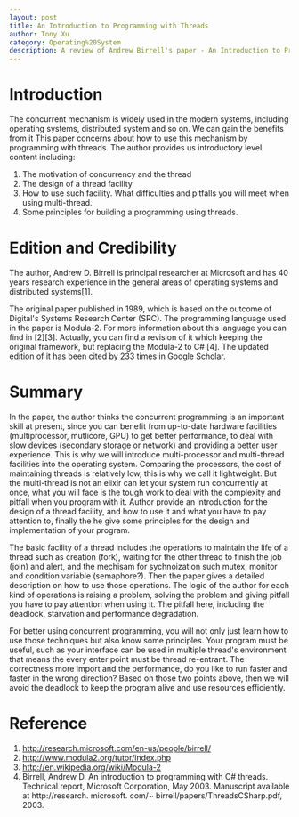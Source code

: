 ```yaml
---
layout: post
title: An Introduction to Programming with Threads
author: Tony Xu
category: Operating%20System
description: A review of Andrew Birrell's paper - An Introduction to Programming with Threads
---
```


# Introduction

The concurrent mechanism is widely used in the modern systems, including operating systems, distributed system and so on. We can gain the benefits from it This paper concerns about how to use this mechanism by programming with threads. The author provides us introductory level content including:
1) The motivation of concurrency and the thread
2) The design of a thread facility
3) How to use such facility. What difficulties and pitfalls you will meet when using multi-thread.
4) Some principles for building a programming using threads.

# Edition and Credibility

The author, Andrew D. Birrell is principal researcher at Microsoft and has 40 years research experience in the general areas of operating systems and distributed systems[1].

The original paper published in 1989, which is based on the outcome of Digital's Systems Research Center (SRC). The programming language used in the paper is Modula-2. For more information about this language you can find in [2][3]. Actually, you can find a revision of it which keeping the original framework, but replacing the Modula-2 to C# [4]. The updated edition of it has been cited by 233 times in Google Scholar.

# Summary

In the paper, the author thinks the concurrent programming is an important skill at present, since you can benefit from up-to-date hardware facilities (multiprocessor, mutlicore, GPU) to get better performance, to deal with slow devices (secondary storage or network) and providing a better user experience. This is why we will introduce multi-processor and multi-thread facilities into the operating system. Comparing the processors, the cost of maintaining threads is relatively low, this is why we call it lightweight. But the multi-thread is not an elixir can let your system run concurrently at once, what you will face is the tough work to deal with the complexity and pitfall when you program with it. Author provide an introduction for the design of a thread facility, and how to use it and what you have to pay attention to, finally the he give some principles for the design and implementation of your program.

The basic facility of a thread includes the operations to maintain the life of a thread such as creation (fork), waiting for the other thread to finish the job (join) and alert, and the mechisam for sychnoization such mutex, monitor and condition variable (semaphore?). Then the paper gives a detailed description on how to use those operations. The logic of the author for each kind of operations is raising a problem, solving the problem and giving pitfall you have to pay attention when using it. The pitfall here, including the deadlock, starvation and performance degradation.

For better using concurrent programming, you will not only just learn how to use those techniques but also know some principles. Your program must be useful, such as your interface can be used in multiple thread's environment that means the every enter point must be thread re-entrant. The correctness more import and the performance, do you like to run faster and faster in the wrong direction? Based on those two points above, then we will avoid the deadlock to keep the program alive and use resources efficiently.

# Reference
1. http://research.microsoft.com/en-us/people/birrell/
2. http://www.modula2.org/tutor/index.php
3. http://en.wikipedia.org/wiki/Modula-2
4. Birrell, Andrew D. An introduction to programming with C# threads. Technical report, Microsoft Corporation, May 2003. Manuscript available at http://research. microsoft. com/~ birrell/papers/ThreadsCSharp.pdf, 2003.
